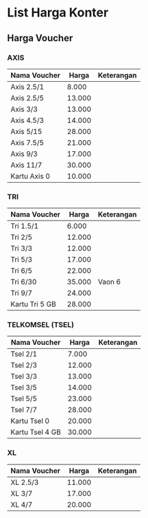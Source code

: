 # List Harga Konter


## Harga Voucher

### AXIS
|Nama Voucher | Harga | Keterangan |
|------|-------|-------|
|Axis 2.5/1 | 8.000 ||
|Axis 2.5/5 | 13.000 ||
|Axis 3/3 | 13.000 ||
|Axis 4.5/3 | 14.000 ||
|Axis 5/15 | 28.000 ||
|Axis 7.5/5 | 21.000 ||
|Axis 9/3 | 17.000 ||
|Axis 11/7 | 30.000 ||
|Kartu Axis 0 | 10.000 ||


### TRI
|Nama Voucher | Harga | Keterangan |
|------|-------|-------|
|Tri 1.5/1 | 6.000 ||
|Tri 2/5 | 12.000 ||
|Tri 3/3 | 12.000 ||
|Tri 5/3 | 17.000 ||
|Tri 6/5 | 22.000 ||
|Tri 6/30 | 35.000 | Vaon 6|
|Tri 9/7 | 24.000 ||
|Kartu Tri 5 GB | 28.000 ||


### TELKOMSEL (TSEL)
|Nama Voucher | Harga | Keterangan |
|------|-------|-------|
|Tsel 2/1 | 7.000 ||
|Tsel 2/3 | 12.000 ||
|Tsel 3/3 | 13.000 ||
|Tsel 3/5 | 14.000 ||
|Tsel 5/5 | 23.000 ||
|Tsel 7/7 | 28.000 ||
|Kartu Tsel 0 | 20.000 ||
|Kartu Tsel 4 GB | 30.000 ||


### XL
|Nama Voucher | Harga | Keterangan |
|------|-------|-------|
|XL 2.5/3 | 11.000 ||
|XL 3/7 | 17.000 ||
|XL 4/7 | 20.000 ||

